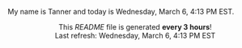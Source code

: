 My name is Tanner and today is Wednesday, March 6, 4:13 PM EST.

<p align="center">This <i>README</i> file is generated <b>every 3 hours</b>!</br>Last refresh: Wednesday, March 6, 4:13 PM EST<br /></p>

